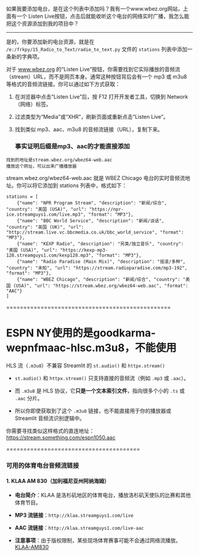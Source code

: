 如果我要添加电台，是在这个列表中添加吗？我有一个www.wbez.org网站，上面有一个 Listen Live按钮，点击后就能收听这个电台的网络实时广播，我怎么能把这个资源添加到我的项目中？

------------------------

是的，你要添加新的电台资源，就是在 `/e:/frkpy/15_Radio_to_Text/radio_to_text.py` 文件的 `stations` 列表中添加一条新的字典项。

对于 www.wbez.org 的“Listen Live”按钮，你需要找到它实际播放的音频流（stream）URL，而不是网页本身。通常这种按钮背后会有一个 mp3 或 m3u8 等格式的音频流链接。你可以通过如下方式获取：

1. 在浏览器中点击“Listen Live”后，按 F12 打开开发者工具，切换到 Network（网络）标签。
2. 过滤类型为“Media”或“XHR”，刷新页面或重新点击“Listen Live”。
3. 找到类似 mp3、aac、m3u8 的音频流链接（URL），复制下来。
   
   ### 事实证明后缀是mp3、aac的才能直接添加

```
找到的地址是stream.wbez.org/wbez64-web.aac
播放这个网址，可以出来广播播放器
```

stream.wbez.org/wbez64-web.aac 就是 WBEZ Chicago 电台的实时音频流地址。你可以将它添加到 stations 列表中，格式如下：

```
stations = [
    {"name": "NPR Program Stream", "description": "新闻/综合", "country": "美国 (USA)", "url": "https://npr-ice.streamguys1.com/live.mp3", "format": "MP3"},
    {"name": "BBC World Service", "description": "新闻/谈话", "country": "英国 (UK)", "url": "http://stream.live.vc.bbcmedia.co.uk/bbc_world_service", "format": "MP3"},
    {"name": "KEXP Radio", "description": "另类/独立音乐", "country": "美国 (USA)", "url": "https://kexp-mp3-128.streamguys1.com/kexp128.mp3", "format": "MP3"},
    {"name": "Radio Paradise (Main Mix)", "description": "摇滚/多种", "country": "未知", "url": "https://stream.radioparadise.com/mp3-192", "format": "MP3"},
    {"name": "WBEZ Chicago", "description": "新闻/综合", "country": "美国 (USA)", "url": "https://stream.wbez.org/wbez64-web.aac", "format": "AAC"}
]
```

================================================

# ESPN NY使用的是goodkarma-wepnfmaac-hlsc.m3u8，不能使用

HLS 流（`.m3u8`）不兼容 Streamlit 的 `st.audio()` 和 `httpx.stream()`

- `st.audio()` 和 `httpx.stream()` 只支持直接的音频流（例如 `.mp3` 或 `.aac`）。

- 而 `.m3u8` 是 HLS 协议，它**只是一个文本索引文件**，指向很多个小的 `.ts` 或 `.aac` 分片。

- 所以你即使获取到了这个 `.m3u8` 链接，也不能直接用于你的播放器或 Streamlit 音频流识别逻辑中。

你需要寻找类似这样格式的直连地址：https://stream.something.com/espn1050.aac

=======================================

### 可用的体育电台音频流链接

#### 1. **KLAA AM 830（加利福尼亚州阿纳海姆）**

- **电台简介**：KLAA 是洛杉矶地区的体育电台，播放洛杉矶天使队的比赛和其他体育节目。

- **MP3 流链接**：`http://klaa.streamguys1.com/live`

- **AAC 流链接**：`http://klaa.streamguys1.com/live-aac`

- **注意事项**：由于版权限制，某些现场体育赛事可能不会通过网络流播放。 [KLAA-AM830](https://www.am830.net/about-streaming/?utm_source=chatgpt.com)
